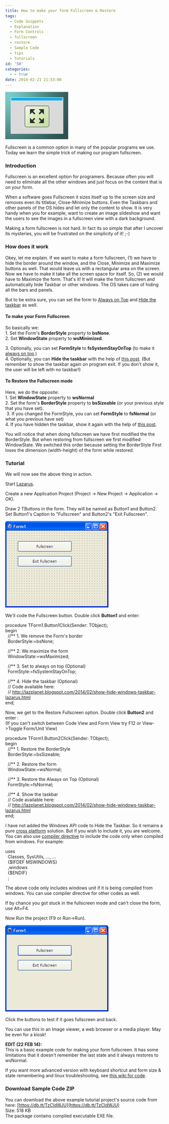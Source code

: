 ```yaml
---
title: How to make your form Fullscreen & Restore
tags:
  - Code Snippets
  - Explanation
  - Form Controls
  - fullscreen
  - restore
  - Sample Code
  - tips
  - Tutorials
id: '50'
categories:
  - - true
date: 2014-02-21 21:53:00
---
```


![Lazarus Fullscreen Form project source code + article](make-your-form-fullscreen/fullscreen-form-thumb.gif "Lazarus Fullscreen Form project source code + article")

Fullscreen is a common option in many of the popular programs we use. Today we learn the simple trick of making our program fullscreen.
<!-- more -->
  
  

### Introduction

Fullscreen is an excellent option for programers. Because often you will need to eliminate all the other windows and just focus on the content that is on your form.  
  
When a software goes Fullscreen it sizes itself up to the screen size and removes even its titlebar, Close-Minimize buttons. Even the Taskbars and other panels of the OS hides and let only the content to show. It is very handy when you for example, want to create an image slideshow and want the users to see the images in a fullscreen view with a dark background.  
  
Making a form fullscreen is not hard. In fact its so simple that after I uncover its mysteries, you will be frustrated on the simplicity of it! ;-)  
  

### How does it work

Okey, let me explain. If we want to make a form fullscreen, (1) we have to hide the border around the window, and the Close, Minimize and Maximize buttons as well. That would leave us with a rectangular area on the screen. Now we have to make it take all the screen space for itself. So, (2) we would have to Maximize the form. That's it! It will make the form fullscreen and automatically hide Taskbar or other windows. The OS takes care of hiding all the bars and panels.  
  
But to be extra sure, you can set the form to [Always on Top](http://lazplanet.blogspot.com/2014/01/always-on-top-lazarus-form.html) and [Hide the taskbar](http://lazplanet.blogspot.com/2014/02/show-hide-windows-taskbar-lazarus.html) as well.  
  

#### To make your Form Fullscreen

So basically we:  
1\. Set the Form's **BorderStyle** property to **bsNone**.  
2\. Set **WindowState** property to **wsMinimized**.  
  
3\. Optionally, you can set **FormStyle** to **fsSystemStayOnTop** (to make it [always on top](http://lazplanet.blogspot.com/2014/01/always-on-top-lazarus-form.html).)  
4\. Optionally, you can **Hide the taskbar** with the help of [this post](http://lazplanet.blogspot.com/2014/02/show-hide-windows-taskbar-lazarus.html). (But remember to show the taskbar again on program exit. If you don't show it, the user will be left with no taskbar!)  
  

#### To Restore the Fullscreen mode

Here, we do the opposite:  
1\. Set **WindowState** property to **wsNormal**  
2\. Set the form's **BorderStyle** property to **bsSizeable** (or your previous style that you have set).  
 3. If you changed the FormStyle, you can set **FormStyle** to **fsNormal** (or what you previous have set)  
4\. If you have hidden the taskbar, show it again with the help of [this post](http://lazplanet.blogspot.com/2014/02/show-hide-windows-taskbar-lazarus.html).  
  
You will notice that when doing fullscreen we have first modified the the BorderStyle. But when restoring from fullscreen we first modified WindowState. We switched this order because setting the BorderStyle First loses the dimension (width-height) of the form while restored.  
  

### Tutorial

We will now see the above thing in action.  
  
Start [Lazarus](http://www.lazarus.freepascal.org/).  
  
Create a new Application Project (Project -> New Project -> Application -> OK).  
  
Draw 2 TButtons in the form. They will be named as Button1 and Button2. Set Button1's Caption to "Fullscreen" and Button2's "Exit Fullscreen".  
  

![](make-your-form-fullscreen/fullscreen-buttons-lazarus.gif)

  
We'll code the Fullscreen button. Double click **Button1** and enter:  
  

procedure TForm1.Button1Click(Sender: TObject);  
begin  
  //\*\* 1. We remove the Form's border  
  BorderStyle:=bsNone;  
  
  //\*\* 2. We maximize the form  
  WindowState:=wsMaximized;  
  
  //\*\* 3. Set to always on top (Optional)  
  FormStyle:=fsSystemStayOnTop;  
  
  //\*\* 4. Hide the taskbar (Optional)  
  // Code available here:  
  // http://lazplanet.blogspot.com/2014/02/show-hide-windows-taskbar-lazarus.html  
end;

  
  
Now, we get to the Restore Fullscreen option. Double click **Button2** and enter :  
(If you can't switch between Code View and Form View try F12 or View->Toggle Form/Unit View)  
  

procedure TForm1.Button2Click(Sender: TObject);  
begin  
  //\*\* 1. Restore the BorderStyle  
  BorderStyle:=bsSizeable;  
  
  //\*\* 2. Restore the form  
  WindowState:=wsNormal;  
  
  //\*\* 3. Restore the Always on Top (Optional)  
  FormStyle:=fsNormal;  
  
  //\*\* 4. Show the taskbar  
  // Code available here:  
  // http://lazplanet.blogspot.com/2014/02/show-hide-windows-taskbar-lazarus.html  
end;

  
I have not added the Windows API code to Hide the Taskbar. So it remains a pure [cross platform](http://wiki.freepascal.org/Multiplatform_Programming_Guide) solution. But if you wish to include it, you are welcome. You can also use [compiler directive](http://www.math.uni-leipzig.de/pool/tuts/FreePascal/prog/node3.html) to include the code only when compiled from windows. For example:  
  

uses  
  Classes, SysUtils, ..., ...  
  {$IFDEF MSWINDOWS}  
  ,windows  
  {$ENDIF}  
  ;

  
The above code only includes windows unit if it is being compiled from windows. You can use compiler directive for other codes as well.  
  
If by chance you got stuck in the fullscreen mode and can't close the form, use Alt+F4.  
  
Now Run the project (F9 or Run->Run).  
  

![How to fullscreen a form in Lazarus, cross-platform way](make-your-form-fullscreen/fullscreen-form-lazarus-pro.gif "How to fullscreen a form in Lazarus, cross-platform way")

  
  
Click the buttons to test if it goes fullscreen and back.  
  
You can use this in an Image viewer, a web browser or a media player. May be even for a kiosk!  
  
**EDIT (22 FEB 14):**  
This is a basic example code for making your form fullscreen. It has some limitations that it doesn't remember the last state and it always restores to wsNormal.  
  
If you want more advanced version with keyboard shortcut and form size & state remembering and linux troubleshooting, see [this wiki for code](http://wiki.lazarus.freepascal.org/Application_full_screen_mode).  
  

### Download Sample Code ZIP

You can download the above example tutorial project's source code from here: [https://db.tt/TzCldWJU](https://db.tt/TzCldWJU)  
Size: 518 KB  
The package contains compiled executable EXE file.